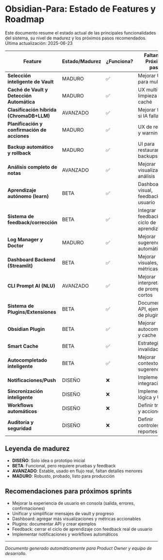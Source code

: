 # Obsidian-Para: Estado de Features y Roadmap

Este documento resume el estado actual de las principales funcionalidades del sistema, su nivel de madurez y los próximos pasos recomendados. Última actualización: 2025-06-23

| Feature                                    | Estado/Madurez         | ¿Funciona? | Faltantes / Próximos pasos                |
|--------------------------------------------|------------------------|------------|-------------------------------------------|
| **Selección inteligente de Vault**         | MADURO                 | ✅         | Mejorar UX para multi-vault               |
| **Caché de Vault y Detección Automática**  | MADURO                 | ✅         | UX multi-vault, limpieza de caché         |
| **Clasificación híbrida (ChromaDB+LLM)**   | AVANZADO               | ✅         | Mejorar fallback si IA falla              |
| **Planificación y confirmación de acciones**| MADURO                | ✅         | UX de resumen y warnings                  |
| **Backup automático y rollback**           | MADURO                 | ✅         | UI para restaurar backups                 |
| **Análisis completo de notas**             | AVANZADO               | ✅         | Mejorar visualización de análisis         |
| **Aprendizaje autónomo (learn)**           | BETA                   | ✅         | Dashboard más visual, feedback usuario    |
| **Sistema de feedback/corrección**         | BETA                   | ✅         | Integrar feedback en ciclo de aprendizaje |
| **Log Manager y Doctor**                   | MADURO                 | ✅         | Mejorar sugerencias automáticas           |
| **Dashboard Backend (Streamlit)**          | BETA                   | ✅         | Mejorar visuales, métricas, UX            |
| **CLI Prompt AI (NLU)**                    | AVANZADO               | ✅         | Mejorar interpretación de prompts cortos  |
| **Sistema de Plugins/Extensiones**         | BETA                   | ✅         | Documentar API, ejemplos de plugins       |
| **Obsidian Plugin**                        | BETA                   | ✅         | Mejorar autocompletado y cache            |
| **Smart Cache**                            | BETA                   | ✅         | Estrategias de invalidación               |
| **Autocompletado inteligente**             | BETA                   | ✅         | Mejorar contexto y sugerencias            |
| **Notificaciones/Push**                    | DISEÑO                 | ❌         | Implementar integración                   |
| **Sincronización inteligente**             | DISEÑO                 | ❌         | Implementar lógica y UI                   |
| **Workflows automáticos**                  | DISEÑO                 | ❌         | Definir triggers y acciones               |
| **Auditoría y seguridad**                  | DISEÑO                 | ❌         | Definir controles y reportes              |

## Leyenda de madurez
- **DISEÑO**: Solo idea o prototipo inicial
- **BETA**: Funcional, pero requiere pruebas y feedback
- **AVANZADO**: Estable, usado en flujo real, faltan detalles menores
- **MADURO**: Robusto, probado, listo para producción

## Recomendaciones para próximos sprints
- Mejorar la experiencia de usuario en consola (salida, errores, confirmaciones)
- Unificar y simplificar mensajes de vault y progreso
- Dashboard: agregar más visualizaciones y métricas accionables
- Plugins: documentar API y crear ejemplos
- Feedback: cerrar el ciclo de aprendizaje con feedback real de usuario
- Implementar notificaciones y workflows automáticos

---

*Documento generado automáticamente para Product Owner y equipo de desarrollo.* 